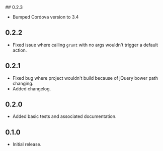 ## 0.2.3
 - Bumped Cordova version to 3.4

## 0.2.2
 - Fixed issue where calling `grunt` with no args wouldn't trigger a default action.

## 0.2.1
 - Fixed bug where project wouldn't build because of jQuery bower path changing.
 - Added changelog.

## 0.2.0
 - Added basic tests and associated documentation.

## 0.1.0
 - Initial release.